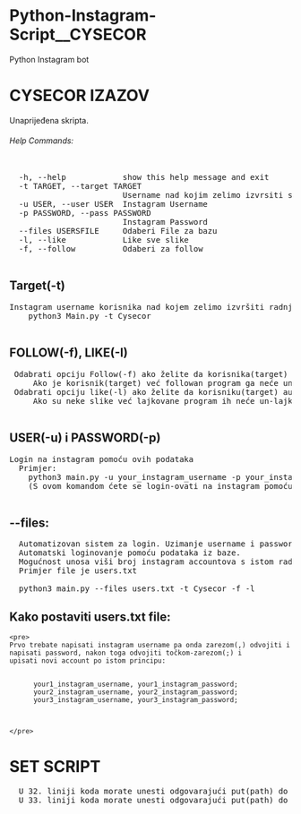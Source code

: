 # Python-Instagram-Script__CYSECOR
Python Instagram bot
# CYSECOR IZAZOV
Unaprijeđena skripta.

###### Help Commands:
<pre>

  -h, --help            show this help message and exit
  -t TARGET, --target TARGET
                        Username nad kojim zelimo izvrsiti skriptu
  -u USER, --user USER  Instagram Username
  -p PASSWORD, --pass PASSWORD
                        Instagram Password
  --files USERSFILE     Odaberi File za bazu
  -l, --like            Like sve slike
  -f, --follow          Odaberi za follow
  </pre>
 ## Target(-t)
 <pre>
Instagram username korisnika nad kojem zelimo izvršiti radnju npr:
    python3 Main.py -t Cysecor
 </pre>
 ## FOLLOW(-f), LIKE(-l)
 <pre>
 Odabrati opciju Follow(-f) ako želite da korisnika(target) automatski zaprati,
     Ako je korisnik(target) već followan program ga neće un-followati
 Odabrati opciju like(-l) ako želite da korisniku(target) automatski lajkujete slike
     Ako su neke slike već lajkovane program ih neće un-lajkati.
 </pre>
 ## USER(-u) i PASSWORD(-p)
<pre>
Login na instagram pomoću ovih podataka 
  Primjer:
    python3 main.py -u your_instagram_username -p your_instagram_password -t Cysecor -f -l   
    (S ovom komandom ćete se login-ovati na instagram pomoću username i passworda i automatski zapratiti korisnika(targeta) u ovom slučaju Cysecora i lajkati mu slike)
    
</pre>
## --files:
<pre>
  Automatizovan sistem za login. Uzimanje username i passworda iz .txt baze.
  Automatski loginovanje pomoću podataka iz baze.
  Mogućnost unosa viši broj instagram accountova s istom radnjom.
  Primjer file je users.txt
  
  python3 main.py --files users.txt -t Cysecor -f -l
</pre>
## Kako postaviti users.txt file:
    <pre>
    Prvo trebate napisati instagram username pa onda zarezom(,) odvojiti i napisati password, nakon toga odvojiti točkom-zarezom(;) i 
    upisati novi account po istom principu:
    
      
          your1_instagram_username, your1_instagram_password;
          your2_instagram_username, your2_instagram_password;
          your3_instagram_username, your3_instagram_password;
     
   
    
    </pre>
# SET SCRIPT
<pre>
  U 32. liniji koda morate unesti odgovarajući put(path) do firefoxa.
  U 33. liniji koda morate unesti odgovarajući put(path) do geckoriver-a
  </pre>
